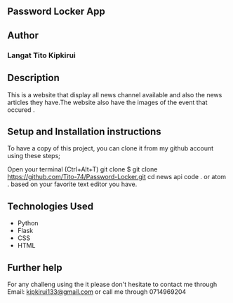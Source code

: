 ## Password Locker App


## Author
### Langat Tito Kipkirui

## Description
This is a website that display all news channel available and  also the news articles they have.The website also have the images of the event that occured . 

## Setup and Installation instructions
To have a copy of this project, you can clone it from my github account using these steps;

Open your terminal (Ctrl+Alt+T)
git clone $ git clone https://github.com/Tito-74/Password-Locker.git
cd news api
code . or atom . based on your favorite text editor you have.

## Technologies Used
 * Python 
 * Flask
 * CSS
 * HTML
 
## Further help
For any challeng using the it please don't hesitate to contact me through Email: kipkirui133@gmail.com or call me through 0714969204